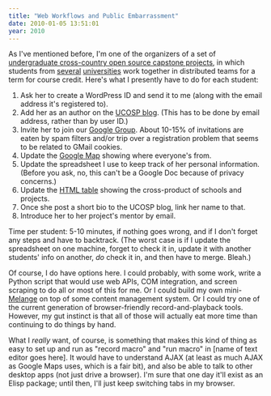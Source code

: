 ```yaml
---
title: "Web Workflows and Public Embarrassment"
date: 2010-01-05 13:51:01
year: 2010
---
```

As I've mentioned before, I'm one of the organizers of a set of <a href="http://ucosp.wordpress.com/">undergraduate cross-country open source capstone projects</a>, in which students from <a href="http://ucosp.wordpress.com/2009-fall/">several</a> <a href="http://ucosp.wordpress.com/winter-2010/">universities</a> work together in distributed teams for a term for course credit. Here's what I presently have to do for each student:
<ol>
	<li>Ask her to create a WordPress ID and send it to me (along with the email address it's registered to).</li>
	<li>Add her as an author on the <a href="http://ucosp.wordpress.com">UCOSP blog</a>. (This has to be done by email address, rather than by user ID.)</li>
	<li>Invite her to join our <a href="http://groups.google.com/group/ucosp">Google Group</a>. About 10-15% of invitations are eaten by spam filters and/or trip over a registration problem that seems to be related to GMail cookies.</li>
	<li>Update the <a href="http://maps.google.com/maps/ms?ie=UTF8&amp;hl=en&amp;msa=0&amp;msid=100156001803519969567.00047bf69ca81288680da&amp;z=3">Google Map</a> showing where everyone's from.</li>
	<li>Update the spreadsheet I use to keep track of her personal information. (Before you ask, no, this can't be a Google Doc because of privacy concerns.)</li>
	<li>Update the <a href="http://ucosp.wordpress.com/winter-2010/">HTML table</a> showing the cross-product of schools and projects.</li>
	<li>Once she post a short bio to the UCOSP blog, link her name to that.</li>
	<li>Introduce her to her project's mentor by email.</li>
</ol>
Time per student: 5-10 minutes, if nothing goes wrong, and if I don't forget any steps and have to backtrack. (The worst case is if I update the spreadsheet on one machine, forget to check it in, update it with another students' info on another, <em>do</em> check it in, and then have to merge. Bleah.)

Of course, I do have options here. I could probably, with some work, write a Python script that would use web APIs, COM integration, and screen scraping to do all or most of this for me. Or I could build my own mini-<a href="http://code.google.com/p/soc/">Melange</a> on top of some content management system. Or I could try one of the current generation of browser-friendly record-and-playback tools. However, my gut instinct is that all of those will actually eat more time than continuing to do things by hand.

What I <em>really</em> want, of course, is something that makes this kind of thing as easy to set up and run as "record macro" and "run macro" in [name of text editor goes here]. It would have to understand AJAX (at least as much AJAX as Google Maps uses, which is a fair bit), and also be able to talk to other desktop apps (not just drive a browser). I'm sure that one day it'll exist as an Elisp package; until then, I'll just keep switching tabs in my browser.
